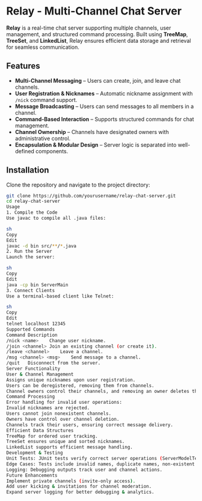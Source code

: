 # Relay - Multi-Channel Chat Server

**Relay** is a real-time chat server supporting multiple channels, user management, and structured command processing. Built using **TreeMap**, **TreeSet**, and **LinkedList**, Relay ensures efficient data storage and retrieval for seamless communication.

## Features
- **Multi-Channel Messaging** – Users can create, join, and leave chat channels.
- **User Registration & Nicknames** – Automatic nickname assignment with `/nick` command support.
- **Message Broadcasting** – Users can send messages to all members in a channel.
- **Command-Based Interaction** – Supports structured commands for chat management.
- **Channel Ownership** – Channels have designated owners with administrative control.
- **Encapsulation & Modular Design** – Server logic is separated into well-defined components.

## Installation
Clone the repository and navigate to the project directory:

```sh
git clone https://github.com/yourusername/relay-chat-server.git
cd relay-chat-server
Usage
1. Compile the Code
Use javac to compile all .java files:

sh
Copy
Edit
javac -d bin src/**/*.java
2. Run the Server
Launch the server:

sh
Copy
Edit
java -cp bin ServerMain
3. Connect Clients
Use a terminal-based client like Telnet:

sh
Copy
Edit
telnet localhost 12345
Supported Commands
Command	Description
/nick <name>	Change user nickname.
/join <channel>	Join an existing channel (or create it).
/leave <channel>	Leave a channel.
/msg <channel> <msg>	Send message to a channel.
/quit	Disconnect from the server.
Server Functionality
User & Channel Management
Assigns unique nicknames upon user registration.
Users can be deregistered, removing them from channels.
Channel owners control their channels, and removing an owner deletes the channel.
Command Processing
Error handling for invalid user operations:
Invalid nicknames are rejected.
Users cannot join nonexistent channels.
Owners have control over channel deletion.
Channels track their users, ensuring correct message delivery.
Efficient Data Structures
TreeMap for ordered user tracking.
TreeSet ensures unique and sorted nicknames.
LinkedList supports efficient message handling.
Development & Testing
Unit Tests: JUnit tests verify correct server operations (ServerModelTest.java).
Edge Cases: Tests include invalid names, duplicate names, non-existent channels, and deregistering owners.
Logging: Debugging outputs track user and channel actions.
Future Enhancements
Implement private channels (invite-only access).
Add user kicking & invitations for channel moderation.
Expand server logging for better debugging & analytics.
